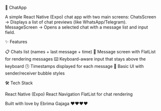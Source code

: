 📱 ChatApp

A simple React Native (Expo) chat app with two main screens:
ChatsScreen → Displays a list of chat previews (like WhatsApp/Telegram).
MessageScreen → Opens a selected chat with a message list and input field.

✨ Features

📋 Chats list (names + last message + time)
💬 Message screen with FlatList for rendering messages
⌨️ Keyboard-aware input that stays above the keyboard
🕒 Timestamps displayed for each message
🎨 Basic UI with sender/receiver bubble styles

🛠️ Tech Stack

React Native (Expo)
React Navigation
FlatList for chat rendering

Built with love by Ebrima Gajaga ❤️❤️❤️❤️
